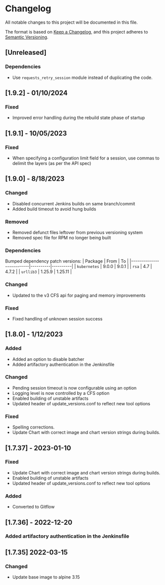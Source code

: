 # Changelog
All notable changes to this project will be documented in this file.

The format is based on [Keep a Changelog](https://keepachangelog.com/en/1.0.0/),
and this project adheres to [Semantic Versioning](https://semver.org/spec/v2.0.0.html).

## [Unreleased]
### Dependencies
- Use `requests_retry_session` module instead of duplicating the code.

## [1.9.2] - 01/10/2024
### Fixed
- Improved error handling during the rebuild state phase of startup

## [1.9.1] - 10/05/2023
### Fixed
- When specifying a configuration limit field for a session, use commas to delimit the
  layers (as per the API spec)

## [1.9.0] - 8/18/2023
### Changed
- Disabled concurrent Jenkins builds on same branch/commit
- Added build timeout to avoid hung builds

### Removed
- Removed defunct files leftover from previous versioning system
- Removed spec file for RPM no longer being built

### Dependencies
Bumped dependency patch versions:
| Package                  | From     | To       |
|--------------------------|----------|----------|
| `kubernetes`             | 9.0.0    | 9.0.1    |
| `rsa`                    | 4.7      | 4.7.2    |
| `urllib3`                | 1.25.9   | 1.25.11  |

### Changed
- Updated to the v3 CFS api for paging and memory improvements

### Fixed
- Fixed handling of unknown session success

## [1.8.0] - 1/12/2023
### Added
- Added an option to disable batcher
- Added artifactory authentication in the Jenkinsfile

### Changed
- Pending session timeout is now configurable using an option
- Logging level is now controlled by a CFS option
- Enabled building of unstable artifacts
- Updated header of update_versions.conf to reflect new tool options

### Fixed
- Spelling corrections.
- Update Chart with correct image and chart version strings during builds.

## [1.7.37] - 2023-01-10
### Fixed
- Update Chart with correct image and chart version strings during builds.
- Enabled building of unstable artifacts
- Updated header of update_versions.conf to reflect new tool options
### Added
- Converted to Gitflow

## [1.7.36] - 2022-12-20
### Added artifactory authentication in the Jenkinsfile

## [1.7.35] 2022-03-15
### Changed
- Update base image to alpine 3.15
